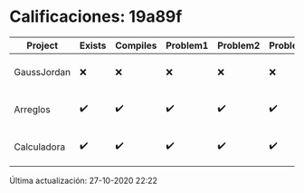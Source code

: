 # Calificaciones: 19a89f
|Project|Exists|Compiles|Problem1|Problem2|Problem3|Extra|Grade|CommitHash|CommitDate|CheckDate|DueDate|Comments|
|-|-|-|-|-|-|-|-|-|-|-|-|-|
|GaussJordan|❌|❌|❌|❌|❌|❌|5.0|NULL|NULL|27-10-2020 22:22:51|29-10-2020 21:00:00|No se encontró el archivo en PracticasComputacionI/GaussJordan/GaussJordan.cpp|
|Arreglos|✔️|✔️|✔️|✔️|✔️|✔️|10.0|3a4ed15f97971fa17c986e78001fb69387159711|19-10-2020 17:49:38|27-10-2020 22:22:10|22-10-2020 21:00:00|///|
|Calculadora|✔️|✔️|✔️|✔️|✔️|✔️|10.0|6261ce0badc64cf4c2ab247303780ea784415211|11-10-2020 18:56:41|15-10-2020 21:23:58|15-10-2020 21:00:00|nan|

Última actualización: 27-10-2020 22:22